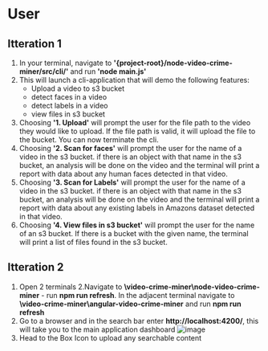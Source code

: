 # User

## Itteration 1
1. In your terminal, navigate to **'{project-root}/node-video-crime-miner/src/cli/'** and run **'node main.js'**
2. This will launch a cli-application that will demo the following features:
    - Upload a video to s3 bucket
    - detect faces in a video
    - detect labels in a video
    - view files in s3 bucket
3. Choosing **'1. Upload'** will prompt the user for the file path to the video they would like to upload. If the file path is valid, it will upload the file to the bucket. You can now terminate the cli. 
4. Choosing **'2. Scan for faces'** will prompt the user for the name of a video in the s3 bucket. if there is an object with that name in the s3 bucket, an analysis will be done on the video and the terminal will print a report with data about any human faces detected in that video.
5. Choosing **'3. Scan for Labels'** will prompt the user for the name of a video in the s3 bucket. if there is an object with that name in the s3 bucket, an analysis will be done on the video and the terminal will print a report with data about any existing labels in Amazons dataset detected in that video. 
6. Choosing **'4. View files in s3 bucket'** will prompt the user for the name of an s3 bucket. If there is a bucket with the given name, the terminal will print a list of files found in the s3 bucket.

## Itteration 2
1. Open 2 terminals
2.Navigate to **\video-crime-miner\node-video-crime-miner** - run **npm run refresh**. In the adjacent terminal navigate to **\video-crime-miner\angular-video-crime-miner** and run **npm run refresh**
3. Go to a browser and in the search bar enter **http://localhost:4200/**, this will take you to the main application dashboard
![image](https://user-images.githubusercontent.com/87199787/206324847-72519bf9-1450-4c9c-a920-0df85bdcbc6e.png)
4. Head to the Box Icon to upload any searchable content
